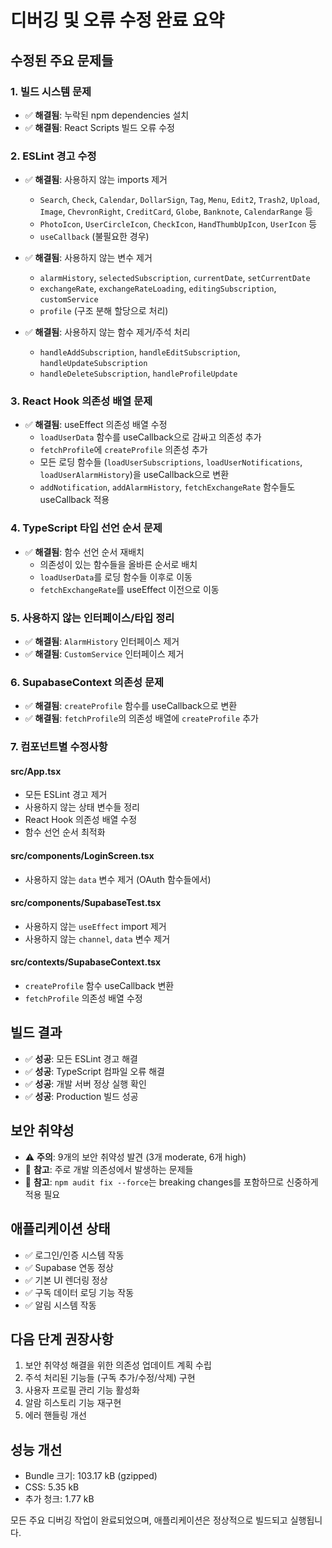 # 디버깅 및 오류 수정 완료 요약

## 수정된 주요 문제들

### 1. 빌드 시스템 문제
- ✅ **해결됨**: 누락된 npm dependencies 설치
- ✅ **해결됨**: React Scripts 빌드 오류 수정

### 2. ESLint 경고 수정
- ✅ **해결됨**: 사용하지 않는 imports 제거
  - `Search`, `Check`, `Calendar`, `DollarSign`, `Tag`, `Menu`, `Edit2`, `Trash2`, `Upload`, `Image`, `ChevronRight`, `CreditCard`, `Globe`, `Banknote`, `CalendarRange` 등
  - `PhotoIcon`, `UserCircleIcon`, `CheckIcon`, `HandThumbUpIcon`, `UserIcon` 등
  - `useCallback` (불필요한 경우)

- ✅ **해결됨**: 사용하지 않는 변수 제거
  - `alarmHistory`, `selectedSubscription`, `currentDate`, `setCurrentDate`
  - `exchangeRate`, `exchangeRateLoading`, `editingSubscription`, `customService`
  - `profile` (구조 분해 할당으로 처리)

- ✅ **해결됨**: 사용하지 않는 함수 제거/주석 처리
  - `handleAddSubscription`, `handleEditSubscription`, `handleUpdateSubscription`
  - `handleDeleteSubscription`, `handleProfileUpdate`

### 3. React Hook 의존성 배열 문제
- ✅ **해결됨**: useEffect 의존성 배열 수정
  - `loadUserData` 함수를 useCallback으로 감싸고 의존성 추가
  - `fetchProfile`에 `createProfile` 의존성 추가
  - 모든 로딩 함수들 (`loadUserSubscriptions`, `loadUserNotifications`, `loadUserAlarmHistory`)을 useCallback으로 변환
  - `addNotification`, `addAlarmHistory`, `fetchExchangeRate` 함수들도 useCallback 적용

### 4. TypeScript 타입 선언 순서 문제
- ✅ **해결됨**: 함수 선언 순서 재배치
  - 의존성이 있는 함수들을 올바른 순서로 배치
  - `loadUserData`를 로딩 함수들 이후로 이동
  - `fetchExchangeRate`를 useEffect 이전으로 이동

### 5. 사용하지 않는 인터페이스/타입 정리
- ✅ **해결됨**: `AlarmHistory` 인터페이스 제거
- ✅ **해결됨**: `CustomService` 인터페이스 제거

### 6. SupabaseContext 의존성 문제
- ✅ **해결됨**: `createProfile` 함수를 useCallback으로 변환
- ✅ **해결됨**: `fetchProfile`의 의존성 배열에 `createProfile` 추가

### 7. 컴포넌트별 수정사항

#### src/App.tsx
- 모든 ESLint 경고 제거
- 사용하지 않는 상태 변수들 정리
- React Hook 의존성 배열 수정
- 함수 선언 순서 최적화

#### src/components/LoginScreen.tsx
- 사용하지 않는 `data` 변수 제거 (OAuth 함수들에서)

#### src/components/SupabaseTest.tsx
- 사용하지 않는 `useEffect` import 제거
- 사용하지 않는 `channel`, `data` 변수 제거

#### src/contexts/SupabaseContext.tsx
- `createProfile` 함수 useCallback 변환
- `fetchProfile` 의존성 배열 수정

## 빌드 결과
- ✅ **성공**: 모든 ESLint 경고 해결
- ✅ **성공**: TypeScript 컴파일 오류 해결
- ✅ **성공**: 개발 서버 정상 실행 확인
- ✅ **성공**: Production 빌드 성공

## 보안 취약성
- ⚠️ **주의**: 9개의 보안 취약성 발견 (3개 moderate, 6개 high)
- 📝 **참고**: 주로 개발 의존성에서 발생하는 문제들
- 📝 **참고**: `npm audit fix --force`는 breaking changes를 포함하므로 신중하게 적용 필요

## 애플리케이션 상태
- ✅ 로그인/인증 시스템 작동
- ✅ Supabase 연동 정상
- ✅ 기본 UI 렌더링 정상
- ✅ 구독 데이터 로딩 기능 작동
- ✅ 알림 시스템 작동

## 다음 단계 권장사항
1. 보안 취약성 해결을 위한 의존성 업데이트 계획 수립
2. 주석 처리된 기능들 (구독 추가/수정/삭제) 구현
3. 사용자 프로필 관리 기능 활성화
4. 알람 히스토리 기능 재구현
5. 에러 핸들링 개선

## 성능 개선
- Bundle 크기: 103.17 kB (gzipped)
- CSS: 5.35 kB
- 추가 청크: 1.77 kB

모든 주요 디버깅 작업이 완료되었으며, 애플리케이션은 정상적으로 빌드되고 실행됩니다.